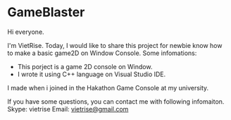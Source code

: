 # GameBlaster
Hi everyone.

I'm VietRise. Today, I would like to share this project for newbie know how to make a basic game2D on Window Console.
Some infomations:
- This porject is a game 2D console on Window.
- I wrote it using C++ language on Visual Studio IDE.

I made when i joined in the Hakathon Game Console at my university.

If you have some questions, you can contact me with following infomaiton.
Skype: vietrise
Email: vietrise@gmail.com
